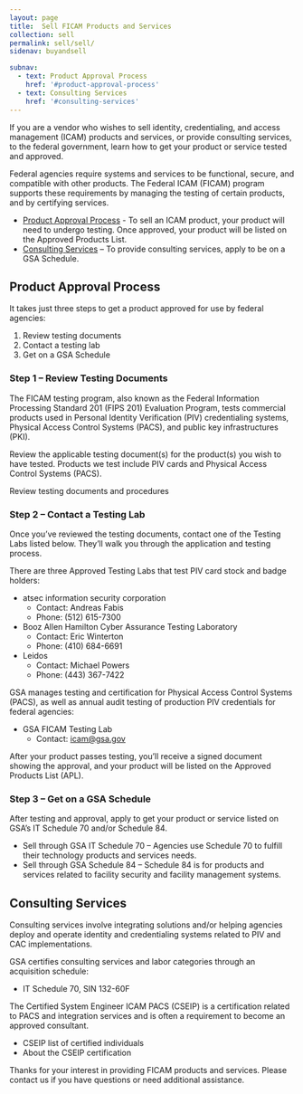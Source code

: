 ```yaml
---
layout: page
title:  Sell FICAM Products and Services
collection: sell
permalink: sell/sell/
sidenav: buyandsell

subnav:
  - text: Product Approval Process
    href: '#product-approval-process'
  - text: Consulting Services
    href: '#consulting-services'
---
```


If you are a vendor who wishes to sell identity, credentialing, and access management (ICAM) products and services, or provide consulting services, to the federal government, learn how to get your product or service tested and approved.

Federal agencies require systems and services to be functional, secure, and compatible with other products. The Federal ICAM (FICAM) program supports these requirements by managing the testing of certain products, and by certifying services.

- [Product Approval Process](#product-approval-process) - To sell an ICAM product, your product will need to undergo testing.  Once approved, your product will be listed on the Approved Products List.
- [Consulting Services](#consulting-services) – To provide consulting services, apply to be on a GSA Schedule.

## Product Approval Process

It takes just three steps to get a product approved for use by federal agencies:

1. Review testing documents
2. Contact a testing lab
3. Get on a GSA Schedule

### Step 1 – Review Testing Documents

The FICAM testing program, also known as the Federal Information Processing Standard 201 (FIPS 201) Evaluation Program, tests commercial products used in Personal Identity Verification (PIV) credentialing systems, Physical Access Control Systems (PACS), and public key infrastructures (PKI).

Review the applicable testing document(s) for the product(s) you wish to have tested. Products we test include PIV cards and Physical Access Control Systems (PACS).

Review testing documents and procedures

### Step 2 – Contact a Testing Lab

Once you’ve reviewed the testing documents, contact one of the Testing Labs listed below. They’ll walk you through the application and testing process.

There are three Approved Testing Labs that test PIV card stock and badge holders:
- atsec information security corporation
  - Contact: Andreas Fabis
  - Phone: (512) 615-7300
- Booz Allen Hamilton Cyber Assurance Testing Laboratory
  - Contact:  Eric Winterton
  - Phone: (410) 684-6691
- Leidos
  - Contact: Michael Powers
  - Phone: (443) 367-7422

GSA manages testing and certification for Physical Access Control Systems (PACS), as well as annual audit testing of production PIV credentials for federal agencies:

- GSA FICAM Testing Lab
  - Contact: icam@gsa.gov

After your product passes testing, you’ll receive a signed document showing the approval, and your product will be listed on the Approved Products List (APL).

### Step 3 – Get on a GSA Schedule

After testing and approval, apply to get your product or service listed on GSA’s IT Schedule 70 and/or Schedule 84.

- Sell through GSA IT Schedule 70 – Agencies use Schedule 70 to fulfill their technology products and services needs.
- Sell through GSA Schedule 84 – Schedule 84 is for products and services related to facility security and facility management systems.

## Consulting Services

Consulting services involve integrating solutions and/or helping agencies deploy and operate identity and credentialing systems related to PIV and CAC implementations.

GSA certifies consulting services and labor categories through an acquisition schedule:

- IT Schedule 70, SIN 132-60F

The Certified System Engineer ICAM PACS (CSEIP) is a certification related to PACS and integration services and is often a requirement to become an approved consultant.

- CSEIP list of certified individuals
- About the CSEIP certification

Thanks for your interest in providing FICAM products and services. Please contact us if you have questions or need additional assistance.

